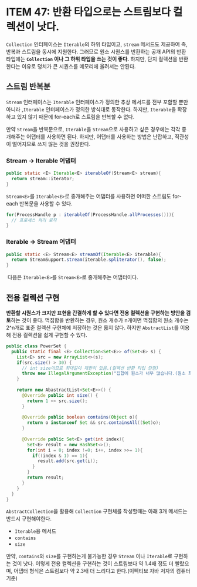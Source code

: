 # ITEM 47: 반환 타입으로는 스트림보다 컬렉션이 낫다.

`Collection` 인터페이스는 `Iterable`의 하위 타입이고, `stream` 메서드도 제공하여 즉, 반복과 스트림을 동시에 지원한다.
그러므로 원소 시퀀스를 반환하는 공개 API의 반환 타입에는 **`Collection` 이나 그 하위 타입을 쓰는 것이 좋다.**
하지만, 단지 컬렉션을 반환한다는 이유로 덩치가 큰 시퀀스를 메모리에 올려서는 안된다.

## 스트림 반복분

`Stream` 인터페이스는 `Iterable` 인터페이스가 정의한 추상 메서드를 전부 포함할 뿐만 아니라 ,`Iterable` 인터페이스가 정의한 방식대로 동작한다.
하지만, `Iterable`을 확장하고 있지 않기 때문에 for-each로 스트림을 반복할 수 없다.

만약 `Stream`을 반복문으로, `Iterable`을 `Stream`으로 사용하고 싶은 경우에는 각각 중개해주는 어댑터를 사용하면 된다.
하지만, 어댑터를 사용하는 방법은 난잡하고, 직관성이 떨어지므로 쓰지 않는 것을 권장한다.

### Stream -> Iterable 어댑터

```java
public static <E> Iterable<E> iterableOf(Stream<E> stream){
  return stream::iterator;
}
```

`Stream<E>`를 `Iterable<E>`로 중개해주는 어댑터를 사용하면 어떠한 스트림도 for-each 반복문을 사용할 수 있다.

```java
for(ProcessHandle p : iterableOf(ProcessHandle.allProcesses())){
  // 프로세스 처리 로직
}
```

### Iterable -> Stream 어댑터

```java
public static <E> Stream<E> streamOf(Iterable<E> iterable){
  return StreamSupport.stream(iterable.spliterator(), false);
}
```

 다음은 `Iterable<E>`를 `Stream<E>`로 중개해주는 어댑터이다. 

## 전용 컬렉션 구현

**반환할 시퀀스가 크지만 표현을 간결하게 할 수 있다면 전용 컬렉션을 구현하는 방안을 검토**하는 것이 좋다.
멱집합을 반환하는 경우, 원소 개수가 n개이면 멱집합의 원소 개수는 2^n개로 표준 컬렉션 구현체에 저장하는 것은 옳지 않다. 하지만 `AbstractList`를 이용해 전용 컬렉션을 쉽게 구현할 수 있다.

```java
public class PowerSet {
  public static final <E> Collection<Set<E>> of(Set<E> s) {
    List<E> src = new ArrayList<>(s);
    if(src.size() > 30) {
      // int size이므로 최대길이 제한이 있음.(컬렉션 반환 타입 단점)
      throw new IllegalArgumentException("집합에 원소가 너무 많습니다.(원소 최대 30개) : " + s);
    }
    
    return new AbastractList<Set<E>>() {
      @Override public int size() {
        return 1 << src.size();
      }
      
      @Override public boolean contains(Object o){
        return o instanceof Set && src.containsAll((Set)o);
      }
      
      @Override public Set<E> get(int index){
        Set<E> result = new HashSet<>();
        for(int i = 0; index !=0; i++, index >>= 1){
          if((index & 1) == 1){
            result.add(src.get(i));
          }
        }
        return result;
      }
    }
  }
}
```

`AbstractCollection`을 활용해 `Collection` 구현체를 작성할때는 아래 3개 메서드는 반드시 구현해야한다.

-  `Iterable`용 메서드
-  `contains`
-  `size`

만약, `contains`와 `size`를 구현하는게 불가능한 경우 `Stream` 이나 `Iterable`로 구현하는 것이 낫다.
이렇게 전용 컬렉션을 구현하는 것이 스트림보다 약 1.4배 정도 더 빨랐으며, 어댑터 형식은 스트림보다 약 2.3배 더 느리다고 한다.(이펙티브 자바 저자의 컴퓨터 기준)

